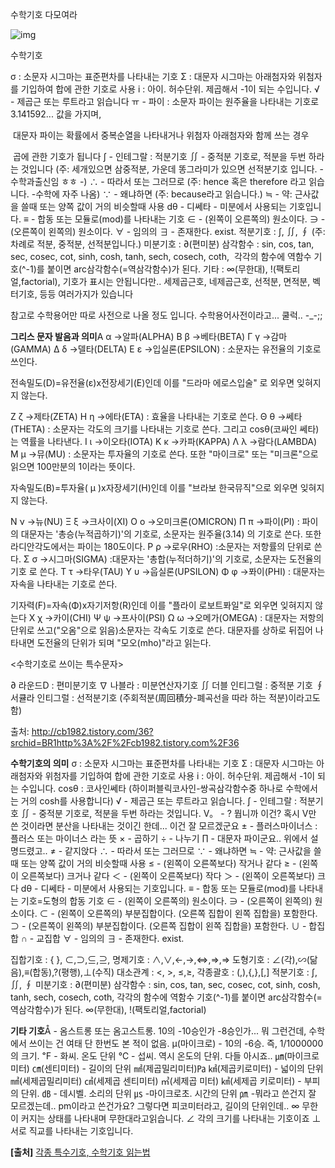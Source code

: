 수학기호 다모여라



![img](https://user-images.githubusercontent.com/44566113/72413255-b8a8d480-37b2-11ea-960f-317966368bb6.jpg)

 

수학기호

σ : 소문자 시그마는 표준편차를 나타내는 기호
Σ : 대문자 시그마는 아래첨자와 위첨자를 기입하여 합에 관한 기호로 사용
i : 아이. 허수단위. 제곱해서 -1이 되는 수입니다.
√ - 제곱근 또는 루트라고 읽습니다
ㅠ - 파이 : 소문자 파이는 원주율을 나타내는 기호로 3.141592... 값을 가지며,

​                대문자 파이는 확률에서 중복순열을 나타내거나 위첨자 아래첨자와 함께 쓰는 경우

​                곱에 관한 기호가 됩니다
∫ - 인테그랄 : 적분기호
∬ - 중적분 기호로, 적분을 두번 하라는 것입니다 (주: 세개있으면 삼중적분, 가운데 똥그라미가 있으면 선적분기호 입니다. -수학과출신임 ㅎㅎ -)
∴ - 따라서 또는 그러므로 (주: hence 혹은 therefore  라고 읽습니다. -수학에 자주 나옴)
∵ - 왜냐하면 (주: because라고 읽습니다.)
≒ - 약: 근사값을 쓸때 또는 양쪽 값이 거의 비슷할때 사용
dθ - 디쎄타 - 미분에서 사용되는 기호입니다.
≡ - 합동 또는 모듈로(mod)를 나타내는 기호
∈ - (왼쪽이 오른쪽의) 원소이다.
∋ - (오른쪽이 왼쪽의) 원소이다.
∀ - 임의의
∃ - 존재한다. exist.
적분기호 : ∫, ∬, ∮ (주: 차례로 적분, 중적분, 선적분입니다.)
미분기호 : ∂(편미분)
삼각함수 : sin, cos, tan, sec, cosec, cot, sinh, cosh, tanh, sech, cosech, coth,
​           각각의 함수에 역함수 기호(^-1)를 붙이면 arc삼각함수(=역삼각함수)가 된다.
기타 : ∞(무한대), !(팩토리얼,factorial),
기호가 표시는 안됩니다만.. 세제곱근호, 네제곱근호, 선적분, 면적분, 벡터기호, 등등 여러가지가 있습니다

참고로 수학용어만 따로 사전으로 나올 정도 입니다. 수학용어사전이라고... 쿨럭.. -_-;;



 

**그리스 문자 발음과 의미**Α α →알파(ALPHA)
Β β →베타(BETA)
Γ γ →감마(GAMMA)
Δ δ →델타(DELTA)
Ε ε →입실론(EPSILON) : 소문자는 유전율의 기호로 쓰인다.

전속밀도(D)=유전율(ε)x전장세기(E)인데 이를 "드라마 에로스입술" 로 외우면 잊혀지지 않는다.

Ζ ζ →제타(ZETA)
Η η →에타(ETA) : 효율을 나타내는 기호로 쓴다.
Θ θ →쎄타(THETA) : 소문자는 각도의 크기를 나타내는 기호로 쓴다. 그리고 cosθ(코싸인
쎄타)는 역률을 나타낸다.
Ι ι →이오타(IOTA)
Κ κ →카파(KAPPA)
Λ λ →람다(LAMBDA)
Μ μ →뮤(MU) : 소문자는 투자율의 기호로 쓴다. 또한 "마이크로" 또는 "미크론"으로
읽으면 100만분의 1이라는 뜻이다.

자속밀도(B)=투자율( μ )x자장세기(H)인데 이를 "브라보 한국뮤직"으로 외우면 잊혀지지 않는다.


Ν ν →뉴(NU)
Ξ ξ →크사이(XI)
Ο ο →오미크론(OMICRON)
Π π →파이(PI) : 파이의 대문자는 '총승(누적곱하기)'의 기호로, 소문자는 원주율(3.14)
의 기호로 쓴다. 또한 라디안각도에서는 파이는 180도이다.
Ρ ρ →로우(RHO) :소문자는 저항률의 단위로 쓴다.
Σ σ →시그마(SIGMA) :대문자는 '총합(누적더하기)'의 기호로, 소문자는 도전율의 기호
로 쓴다.
Τ τ →타우(TAU)
Υ υ →웁실론(UPSILON)
Φ φ →퐈이(PHI) : 대문자는 자속을 나타내는 기호로 쓴다.

기자력(F)=자속(Φ)x자기저항(R)인데 이를 "플라이 로보트퐈일"로 외우면 잊혀지지 않는다
Χ χ →카이(CHI)
Ψ ψ →프사이(PSI)
Ω ω →오메가(OMEGA) : 대문자는 저항의 단위로 쓰고("오옴"으로 읽음)소문자는 각속도
기호로 쓴다. 대문자를 상하로 뒤집어 나타내면 도전율의 단위가 되며 "모오(mho)"라고 읽는다.

<수학기호로 쓰이는 특수문자>

∂ 라운드D : 편미분기호
∇ 나블라 : 미분연산자기호
∬ 더블 인티그럴 : 중적분 기호
∮ 서큘라 인티그럴 : 선적분기호 (주회적분(周回積分-폐곡선을 따라 하는 적분)이라고도 함)





출처: http://cb1982.tistory.com/36?srchid=BR1http%3A%2F%2Fcb1982.tistory.com%2F36

**수학기호의 의미**
σ : 소문자 시그마는 표준편차를 나타내는 기호
Σ : 대문자 시그마는 아래첨자와 위첨자를 기입하여 합에 관한 기호로 사용
i : 아이. 허수단위. 제곱해서 -1이 되는 수입니다.
cosθ : 코사인쎄타
(하이퍼블릭코사인-쌍곡삼각함수중 하나로 수학에서는 거의 cosh를 사용합니다)
√ - 제곱근 또는 루트라고 읽습니다.
∫ - 인테그랄 : 적분기호
∬ - 중적분 기호로, 적분을 두번 하라는 것입니다.
V。 - ? 뭡니까 이건? 혹시 V만 쓴 것이라면 분산을 나타내는 것이긴 한데... 이건 잘 모르겠군요
± - 플러스마이너스 : 플러스 또는 마이너스 라는 뜻
× - 곱하기
÷ - 나누기
∏ - 대문자 파이군요.. 위에서 설명드렸고..
≠ - 같지앉다
∴ - 따라서 또는 그러므로
∵ - 왜냐하면
≒ - 약: 근사값을 쓸때 또는 양쪽 값이 거의 비슷할때 사용
≤ - (왼쪽이 오른쪽보다) 작거나 같다
≥ - (왼쪽이 오른쪽보다) 크거나 같다
＜ - (왼쪽이 오른쪽보다) 작다
＞ - (왼쪽이 오른쪽보다) 크다
dθ - 디쎄타 - 미분에서 사용되는 기호입니다.
≡ - 합동 또는 모듈로(mod)를 나타내는 기호=도형의 합동 기호
∈ - (왼쪽이 오른쪽의) 원소이다.
∋ - (오른쪽이 왼쪽의) 원소이다.
⊂ - (왼쪽이 오른쪽의) 부분집합이다. (오른쪽 집합이 왼쪽 집합을) 포함한다.
⊃ - (오른쪽이 왼쪽의) 부분집합이다. (오른쪽 집합이 왼쪽 집합을) 포함한다.
∪ - 합집합
∩ - 교집합
∀ - 임의의
∃ - 존재한다. exist.

집합기호 : { }, ⊂,⊃,⊆,⊇,
명제기호 : ∧,∨,←,→,⇔,⇒,⇒
도형기호 : ∠(각),∽(닮음),≡(합동),?(평행),⊥(수직)
대소관계 : <, >, ≤,≥,
각종괄호 : (,),{,},[,]
적분기호 : ∫, ∬, ∮
미분기호 : ∂(편미분)
삼각함수 : sin, cos, tan, sec, cosec, cot, sinh, cosh, tanh, sech, cosech, coth, 각각의 함수에 역함수 기호(^-1)를 붙이면 arc삼각함수(=역삼각함수)가 된다.
∞(무한대), !(팩토리얼,factorial)

**기타 기호**Å - 옴스트롱 또는 옴고스트롱. 10의 -10승인가 -8승인가... 뭐 그런건데, 수학에서 쓰이는 건 여태 단 한번도 본 적이 없음.
μ(마이크로) - 10의 -6승. 즉, 1/1000000 의 크기.
℉ - 화씨. 온도 단위
℃ - 섭씨. 역시 온도의 단위. 다들 아시죠..
㎛(마이크로미터) ㎝(센티미터) - 길이의 단위
㎟(제곱밀리미터)㎩ ㎢(제곱키로미터) - 넓이의 단위
㎣(세제곱밀리미터) ㎤(세제곱 센티미터) ㎥(세제곱 미터) ㎦(세제곱 키로미터) - 부피의 단위.
㏈ - 데시벨. 소리의 단위
㎲ -마이크로초. 시간의 단위
㏘ -뭐라고 쓴건지 잘 모르겠는데.. pm이라고 쓴건가요? 그렇다면 피코미터라고, 길이의 단위인데..
∞ 무한이 커지는 상태를 나타내며 무한대라고읽습니다.
∠ 각의 크기를 나타내는 기호이죠
⊥ 서로 직교를 나타내는 기호입니다.



**[출처]** [각종 특수기호, 수학기호 읽는법](http://blog.naver.com/daleena/100059173168)